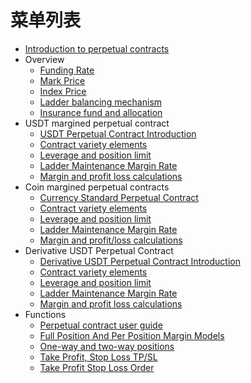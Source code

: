 # 菜单列表

* [Introduction to perpetual contracts](README.md)
* Overview
    * [Funding Rate](overview/funding_rate.md)
    * [Mark Price](overview/mark_price.md)
    * [Index Price](overview/index_price.md)
    * [Ladder balancing mechanism](overview/ladder_balancing_mechanism.md)
    * [Insurance fund and allocation](overview/insurance_fund_and_allocation.md)
* USDT margined perpetual contract
    * [USDT Perpetual Contract Introduction](usdt_margined_perpetual_contract/usdt_perpetual_contract_introduction.md)
    * [Contract variety elements](usdt_margined_perpetual_contract/contract_variety_elements.md)
    * [Leverage and position limit](usdt_margined_perpetual_contract/leverage_and_position_limit.md)
    * [Ladder Maintenance Margin Rate](usdt_margined_perpetual_contract/ladder_maintenance_margin_rate.md)
    * [Margin and profit loss calculations](usdt_margined_perpetual_contract/margin_and_profit_loss_calculations.md)
* Coin margined perpetual contracts
  * [Currency Standard Perpetual Contract](coin_margined_perpetual_contracts/currency_standard_perpetual_contract.md)
  * [Contract variety elements](coin_margined_perpetual_contracts/contract_variety_elements.md)
  * [Leverage and position limit](coin_margined_perpetual_contracts/leverage_and_position_limit.md)
  * [Ladder Maintenance Margin Rate](coin_margined_perpetual_contracts/ladder_maintenance_margin_rate.md)
  * [Margin and profit/loss calculations](coin_margined_perpetual_contracts/margin_and_profit_loss_calculations.md)
* Derivative USDT Perpetual Contract
  * [Derivative USDT Perpetual Contract Introduction](derivative_margined_perpetual_contract/usdt_perpetual_contract_introduction.md)
  * [Contract variety elements](derivative_margined_perpetual_contract/contract_variety_elements.md)
  * [Leverage and position limit](derivative_margined_perpetual_contract/leverage_and_position_limit.md)
  * [Ladder Maintenance Margin Rate](derivative_margined_perpetual_contract/ladder_maintenance_margin_rate.md)
  * [Margin and profit loss calculations](derivative_margined_perpetual_contract/margin_and_profit_loss_calculations.md) 
* Functions
  * [Perpetual contract user guide](functions/perpetual_contract_user_guide.md)
  * [Full Position And Per Position Margin Models](functions/full_position_and_per_position_margin_models.md)
  * [One-way and two-way positions](functions/one_way_and_two_way_positions.md)
  * [Take Profit, Stop Loss TP/SL](functions/take_profit_stop_loss_tp_sl.md)
  * [Take Profit Stop Loss Order](functions/take_profit_stop_loss_order.md)